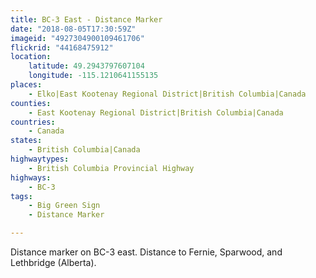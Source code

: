 ```yaml
---
title: BC-3 East - Distance Marker
date: "2018-08-05T17:30:59Z"
imageid: "4927304900109461706"
flickrid: "44168475912"
location:
    latitude: 49.2943797607104
    longitude: -115.1210641155135
places:
    - Elko|East Kootenay Regional District|British Columbia|Canada
counties:
    - East Kootenay Regional District|British Columbia|Canada
countries:
    - Canada
states:
    - British Columbia|Canada
highwaytypes:
    - British Columbia Provincial Highway
highways:
    - BC-3
tags:
    - Big Green Sign
    - Distance Marker

---
```

Distance marker on BC-3 east.  Distance to Fernie, Sparwood, and Lethbridge (Alberta).